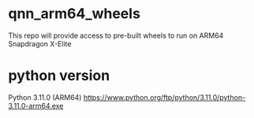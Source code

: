 # qnn_arm64_wheels
This repo will provide access to pre-built wheels to run on ARM64 Snapdragon X-Elite

# python version
Python 3.11.0 (ARM64)
https://www.python.org/ftp/python/3.11.0/python-3.11.0-arm64.exe
